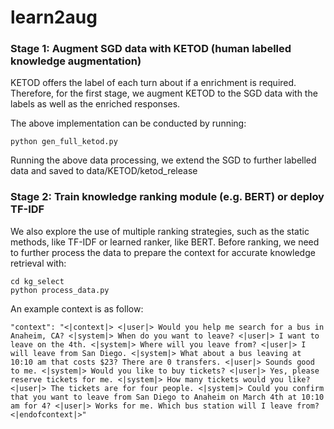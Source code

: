 # learn2aug


### Stage 1: Augment SGD data with KETOD (human labelled knowledge augmentation)

KETOD offers the label of each turn about if a enrichment is required. Therefore, for the first stage, we augment KETOD to the SGD data with the labels as well as the enriched responses.

The above implementation can be conducted by running: 
```
python gen_full_ketod.py
```
Running the above data processing, we extend the SGD to further labelled data and saved to data/KETOD/ketod_release

### Stage 2: Train knowledge ranking module (e.g. BERT) or deploy TF-IDF

We also explore the use of multiple ranking strategies, such as the static methods, like TF-IDF or learned ranker, like BERT. Before ranking, we need to further process the data to prepare the context for accurate knowledge retrieval with:

```
cd kg_select
python process_data.py
```

An example context is as follow: 

```
"context": "<|context|> <|user|> Would you help me search for a bus in Anaheim, CA? <|system|> When do you want to leave? <|user|> I want to leave on the 4th. <|system|> Where will you leave from? <|user|> I will leave from San Diego. <|system|> What about a bus leaving at 10:10 am that costs $23? There are 0 transfers. <|user|> Sounds good to me. <|system|> Would you like to buy tickets? <|user|> Yes, please reserve tickets for me. <|system|> How many tickets would you like? <|user|> The tickets are for four people. <|system|> Could you confirm that you want to leave from San Diego to Anaheim on March 4th at 10:10 am for 4? <|user|> Works for me. Which bus station will I leave from? <|endofcontext|>"
```



